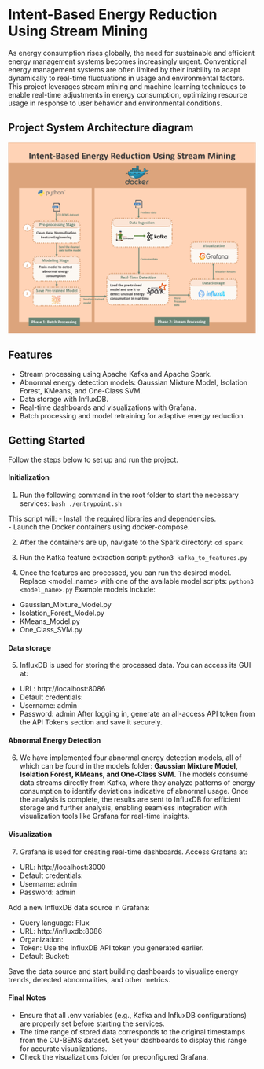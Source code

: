 # Intent-Based Energy Reduction Using Stream Mining

As energy consumption rises globally, the need for sustainable and efficient energy management systems becomes increasingly urgent. Conventional energy management systems are often limited by their inability to adapt dynamically to real-time fluctuations in usage and environmental factors. This project leverages stream mining and machine learning techniques to enable real-time adjustments in energy consumption, optimizing resource usage in response to user behavior and environmental conditions.

## Project System Architecture diagram

<img src="/SystemArchitecture.png" alt="System_Architecture" width="600">

## Features

- Stream processing using Apache Kafka and Apache Spark.
- Abnormal energy detection models: Gaussian Mixture Model, Isolation Forest, KMeans, and One-Class SVM.
- Data storage with InfluxDB.
- Real-time dashboards and visualizations with Grafana.
- Batch processing and model retraining for adaptive energy reduction.

## Getting Started

Follow the steps below to set up and run the project.

#### Initialization

1. Run the following command in the root folder to start the necessary services: ```bash ./entrypoint.sh ```

This script will:
    - Install the required libraries and dependencies.  
    - Launch the Docker containers using docker-compose.  

2. After the containers are up, navigate to the Spark directory:  ``` cd spark ```
 
3. Run the Kafka feature extraction script: ``` python3 kafka_to_features.py ```
    
4. Once the features are processed, you can run the desired model. Replace <model_name> with one of the available model scripts:
   ``` python3 <model_name>.py ```
Example models include:  
  - Gaussian_Mixture_Model.py  
  - Isolation_Forest_Model.py  
  - KMeans_Model.py  
  - One_Class_SVM.py  

#### Data storage
5. InfluxDB is used for storing the processed data. You can access its GUI at:

  - URL: http://localhost:8086
  - Default credentials:
  - Username: admin
  - Password: admin
After logging in, generate an all-access API token from the API Tokens section and save it securely.

#### Abnormal Energy Detection
6. We have implemented four abnormal energy detection models, all of which can be found in the models folder: **Gaussian Mixture Model, Isolation Forest, KMeans, and One-Class SVM.** The models consume data streams directly from Kafka, where they analyze patterns of energy consumption to identify deviations indicative of abnormal usage. Once the analysis is complete, the results are sent to InfluxDB for efficient storage and further analysis, enabling seamless integration with visualization tools like Grafana for real-time insights.

#### Visualization
7. Grafana is used for creating real-time dashboards. Access Grafana at:

  - URL: http://localhost:3000  
  - Default credentials:  
  - Username: admin  
  - Password: admin  

Add a new InfluxDB data source in Grafana:

  - Query language: Flux
  - URL: http://influxdb:8086
  - Organization: 
  - Token: Use the InfluxDB API token you generated earlier.
  - Default Bucket:

Save the data source and start building dashboards to visualize energy trends, detected abnormalities, and other metrics.

#### Final Notes
- Ensure that all .env variables (e.g., Kafka and InfluxDB configurations) are properly set before starting the services.
- The time range of stored data corresponds to the original timestamps from the CU-BEMS dataset. Set your dashboards to display this range for accurate visualizations.
- Check the visualizations folder for preconfigured Grafana.

